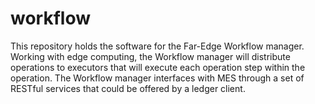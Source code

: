 # workflow
This repository holds the software for the Far-Edge Workflow manager.
Working with edge computing, the Workflow manager will distribute operations to executors that will execute each operation step within the operation.
The Workflow manager interfaces with MES through a set of RESTful services that could be offered by a ledger client.
